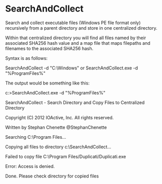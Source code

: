 SearchAndCollect
================

Search and collect executable files (Windows PE file format only) recursively from a parent directory and store in one centralized directory.

Within that centralized directory you will find all files named by their associated SHA256 hash value and a map file that maps filepaths and filenames to the associated SHA256 hash.

Syntax is as follows:

SearchAndCollect -d "C:\Windows" 
or
SearchAndCollect.exe -d "%ProgramFiles%"

The output would be something like this:

c:\>SearchAndCollect.exe -d "%ProgramFiles%"

SearchAndCollect - Search Directory and Copy Files to Centralized Directory

Copyright (C) 2012 IOActive, Inc. All rights reserved.

Written by Stephan Chenette @StephanChenette

Searching C:\Program Files...

Copying all files to directory c:\\SearchAndCollect...

Failed to copy file C:\Program Files/Duplicati/Duplicati.exe

Error: Access is denied.

Done. Please check directory for copied files
